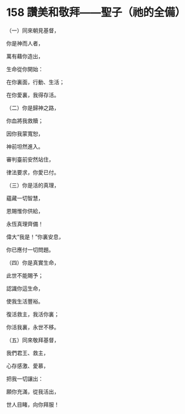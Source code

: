 # 158 讚美和敬拜——聖子（祂的全備）

（一）同來朝見基督，

你是神而人者，

萬有藉你造出，

生命從你開始：

在你裏面，行動、生活；

在你愛裏，我得存活。

（二）你是歸神之路，

你血將我救贖；

因你我蒙寬恕，

神前坦然進入。

審判臺前安然站住，

律法要求，你愛已付。

（三）你是活的真理，

蘊藏一切智慧，

恩賜惟你供給，

永恆真理齊備！

偉大“我是！”你裏安息，

你已應付一切問題。

（四）你是真實生命，

此世不能賜予；

認識你這生命，

使我生活豐裕。

復活救主，我活你裏；

你活我裏，永世不移。

（五）同來敬拜基督，

我們君王、救主，

心存感激、愛慕，

把我一切讓出：

願你充滿，從我活出，

世人目睹，向你拜服！

